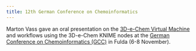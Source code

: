 ```yaml
---
title: 12th German Conference on Chemoinformatics
---
```


Marton Vass gave an oral presentation on the [3D-e-Chem Virtual Machine](https://3d-e-chem.github.io/3D-e-Chem-VM/) and workflows using the 3D-e-Chem KNIME nodes at the [German Conference on Chemoinformatics (GCC)](https://www.gdch.de/index.php?id=3089) in Fulda (6-8 November).
